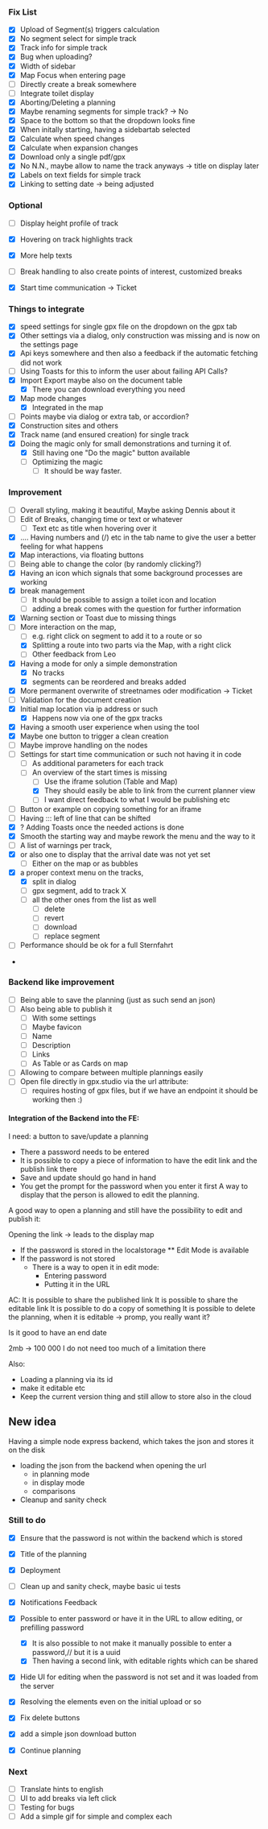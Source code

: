 ### Fix List
- [x] Upload of Segment(s) triggers calculation
- [x] No segment select for simple track
- [x] Track info for simple track
- [x] Bug when uploading?
- [x] Width of sidebar
- [x] Map Focus when entering page
- [ ] Directly create a break somewhere
- [ ] Integrate toilet display
- [x] Aborting/Deleting a planning
- [x] Maybe renaming segments for simple track? -> No
- [x] Space to the bottom so that the dropdown looks fine
- [x] When initally starting, having a sidebartab selected
- [x] Calculate when speed changes
- [x] Calculate when expansion changes
- [x] Download only a single pdf/gpx
- [x] No N.N., maybe allow to name the track anyways -> title on display later
- [x] Labels on text fields for simple track
- [x] Linking to setting date -> being adjusted

### Optional
- [ ] Display height profile of track
- [x] Hovering on track highlights track
- [x] More help texts
- [ ] Break handling to also create points of interest, customized breaks
- [x] Start time communication -> Ticket


### Things to integrate

-[x] speed settings for single gpx file on the dropdown on the gpx tab
-[x] Other settings via a dialog, only construction was missing and is now on the settings page
-[x] Api keys somewhere and then also a feedback if the automatic fetching did not work
-[ ] Using Toasts for this to inform the user about failing API Calls?
-[x] Import Export maybe also on the document table
    -[x] There you can download everything you need
-[x] Map mode changes
    -[x] Integrated in the map
-[ ] Points maybe via dialog or extra tab, or accordion?
-[x] Construction sites and others
-[x] Track name (and ensured creation) for single track
- [x] Doing the magic only for small demonstrations and turning it of.
  - [x] Still having one "Do the magic" button available
  - [ ] Optimizing the magic
    - [ ] It should be way faster.

### Improvement
- [ ] Overall styling, making it beautiful, Maybe asking Dennis about it
- [ ] Edit of Breaks, changing time or text or whatever
  - [ ] Text etc as title when hovering over it
-[x] .... Having numbers and (/) etc in the tab name to give the user a better feeling for what happens
-[x] Map interactions, via floating buttons
- [ ] Being able to change the color (by randomly clicking?)
-[x] Having an icon which signals that some background processes are working
-[x] break management
    -[ ] It should be possible to assign a toilet icon and location
    - [ ] adding a break comes with the question for further information
-[x] Warning section or Toast due to missing things
-[ ] More interaction on the map,
    -[ ] e.g. right click on segment to add it to a route or so
    -[x] Splitting a route into two parts via the Map, with a right click
    -[ ] Other feedback from Leo
-[x] Having a mode for only a simple demonstration
    -[x] No tracks
    -[x] segments can be reordered and breaks added
-[x] More permanent overwrite of streetnames oder modification -> Ticket
-[ ] Validation for the document creation
-[x] Initial map location via ip address or such
  - [x] Happens now via one of the gpx tracks
-[x] Having a smooth user experience when using the tool
-[x] Maybe one button to trigger a clean creation
-[ ] Maybe improve handling on the nodes
-[ ] Settings for start time communication or such not having it in code
  - [ ] As additional parameters for each track
  - [ ] An overview of the start times is missing
    - [ ] Use the iframe solution (Table and Map)
    - [x] They should easily be able to link from the current planner view
    - [ ] I want direct feedback to what I would be publishing etc
-[ ] Button or example on copying something for an iframe
-[ ] Having ::: left of line that can be shifted
-[x] ? Adding Toasts once the needed actions is done
-[x] Smooth the starting way and maybe rework the menu and the way to it
-[ ] A list of warnings per track, 
-[x] or also one to display that the arrival date was not yet set
    - [ ] Either on the map or as bubbles
- [x] a proper context menu on the tracks,
    - [x] split in dialog
    - [ ] gpx segment, add to track X
    - [ ] all the other ones from the list as well
      - [ ] delete
      - [ ] revert
      - [ ] download
      - [ ] replace segment
- [ ] Performance should be ok for a full Sternfahrt
- 

### Backend like improvement

-[ ] Being able to save the planning (just as such send an json)
-[ ] Also being able to publish it
    -[ ] With some settings
    -[ ] Maybe favicon
    -[ ] Name
    -[ ] Description
    -[ ] Links
    -[ ] As Table or as Cards on map
-[ ] Allowing to compare between multiple plannings easily
- [ ] Open file directly in gpx.studio via the url attribute:
  - [ ] requires hosting of gpx files, but if we have an endpoint it should be working then :)

#### Integration of the Backend into the FE:

I need: a button to save/update a planning
* There a password needs to be entered
* It is possible to copy a piece of information to have the edit link and the publish link there
* Save and update should go hand in hand
* You get the prompt for the password when you enter it first
A way to display that the person is allowed to edit the planning.

A good way to open a planning and still have the possibility to edit and publish it:

Opening the link -> leads to the display map
* If the password is stored in the localstorage
** Edit Mode is available
* If the password is not stored
  * There is a way to open it in edit mode:
    * Entering password
    * Putting it in the URL

AC:
It is possible to share the published link
It is possible to share the editable link
It is possible to do a copy of something
It is possible to delete the planning, when it is editable -> promp, you really want it?

Is it good to have an end date

2mb -> 100 000
I do not need too much of a limitation there

Also:
* Loading a planning via its id
* make it editable etc
* Keep the current version thing and still allow to store also in the cloud

## New idea
Having a simple node express backend, which takes the json and stores it on the disk
* loading the json from the backend when opening the url
  * in planning mode
  * in display mode
  * comparisons
* Cleanup and sanity check
### Still to do
* [x] Ensure that the password is not within the backend which is stored
* [x] Title of the planning
* [x] Deployment
* [ ] Clean up and sanity check, maybe basic ui tests
* [x] Notifications Feedback
* [x] Possible to enter password or have it in the URL to allow editing, or prefilling password
  * [x] It is also possible to not make it manually possible to enter a password,// but it is a uuid
  * [x] Then having a second link, with editable rights which can be shared
* [x] Hide UI for editing when the password is not set and it was loaded from the server
* [x] Resolving the elements even on the initial upload or so
* [x] Fix delete buttons
* [x] add a simple json download button
* [x] Continue planning 


### Next
* [ ] Translate hints to english
* [ ] UI to add breaks via left click
* [ ] Testing for bugs
* [ ] Add a simple gif for simple and complex each

